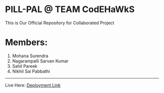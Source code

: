 # PILL-PAL @ TEAM CodEHaWkS
This is Our Official Repository for Collaborated Project
<h1>Members:</h1>
<ol>
  <li>Mohana Surendra</li>
  <li>Nagarampalli Sarvan Kumar</li>
  <li>Sahil Pareek</li>
  <li>Nikhil Sai Pabbathi</li>
</ol>
<hr>
Live Here: <a href="https://codehawks-mocha.vercel.app">Deployment Link</a>
